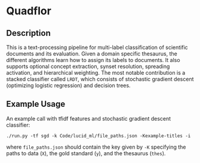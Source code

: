 # Quadflor

## Description

This is a text-processing pipeline for multi-label classification of scientific
documents and its evaluation.  Given a domain specific thesaurus, the different
algorithms learn how to assign its labels to documents. It also supports
optional concept extraction, synset resolution, spreading activation, and
hierarchical weighting.  The most notable contribution is a stacked classifier
called `LRDT`, which consists of stochastic gradient descent (optimizing
logistic regression) and decision trees.

## Example Usage

An example call with tfidf features and stochastic gradient descent classifier:

    ./run.py -tf sgd -k Code/lucid_ml/file_paths.json -Kexample-titles -i

where `file_paths.json` should contain the key given by `-K` specifying the
paths to data (`X`), the gold standard (`y`), and the thesaurus (`thes`).
